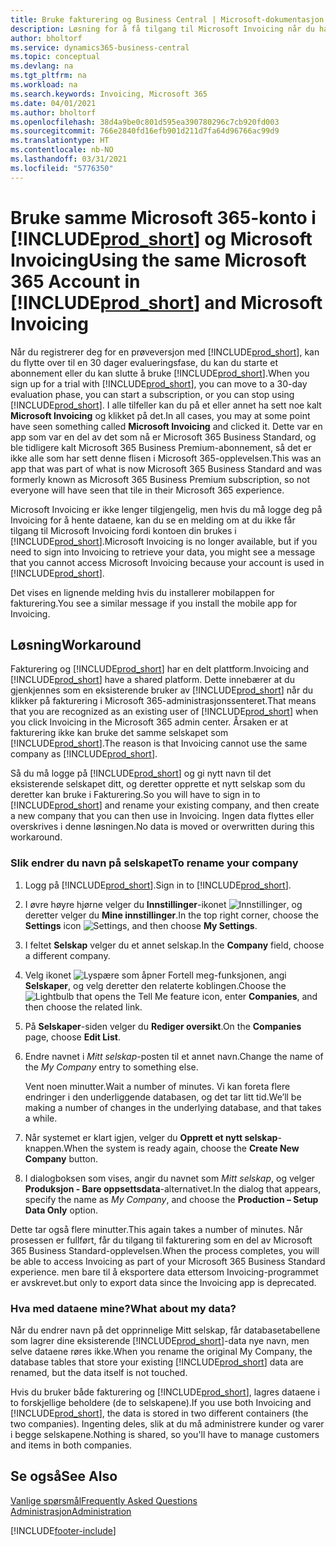 ```yaml
---
title: Bruke fakturering og Business Central | Microsoft-dokumentasjon
description: Løsning for å få tilgang til Microsoft Invoicing når du har registrert deg for Dynamics 365 Business Central.
author: bholtorf
ms.service: dynamics365-business-central
ms.topic: conceptual
ms.devlang: na
ms.tgt_pltfrm: na
ms.workload: na
ms.search.keywords: Invoicing, Microsoft 365
ms.date: 04/01/2021
ms.author: bholtorf
ms.openlocfilehash: 38d4a9be0c801d595ea390780296c7cb920fd003
ms.sourcegitcommit: 766e2840fd16efb901d211d7fa64d96766ac99d9
ms.translationtype: HT
ms.contentlocale: nb-NO
ms.lasthandoff: 03/31/2021
ms.locfileid: "5776350"
---
```

# <a name="using-the-same-microsoft-365-account-in-prod_short-and-microsoft-invoicing"></a><span data-ttu-id="8d0ca-103">Bruke samme Microsoft 365-konto i [!INCLUDE[prod_short](includes/prod_long.md)] og Microsoft Invoicing</span><span class="sxs-lookup"><span data-stu-id="8d0ca-103">Using the same Microsoft 365 Account in [!INCLUDE[prod_short](includes/prod_long.md)] and Microsoft Invoicing</span></span>
<span data-ttu-id="8d0ca-104">Når du registrerer deg for en prøveversjon med [!INCLUDE[prod_short](includes/prod_short.md)], kan du flytte over til en 30 dager evalueringsfase, du kan du starte et abonnement eller du kan slutte å bruke [!INCLUDE[prod_short](includes/prod_short.md)].</span><span class="sxs-lookup"><span data-stu-id="8d0ca-104">When you sign up for a trial with [!INCLUDE[prod_short](includes/prod_short.md)], you can move to a 30-day evaluation phase, you can start a subscription, or you can stop using [!INCLUDE[prod_short](includes/prod_short.md)].</span></span> <span data-ttu-id="8d0ca-105">I alle tilfeller kan du på et eller annet ha sett noe kalt **Microsoft Invoicing** og klikket på det.</span><span class="sxs-lookup"><span data-stu-id="8d0ca-105">In all cases, you may at some point have seen something called **Microsoft Invoicing** and clicked it.</span></span> <span data-ttu-id="8d0ca-106">Dette var en app som var en del av det som nå er Microsoft 365 Business Standard, og ble tidligere kalt Microsoft 365 Business Premium-abonnement, så det er ikke alle som har sett denne flisen i Microsoft 365-opplevelsen.</span><span class="sxs-lookup"><span data-stu-id="8d0ca-106">This was an app that was part of what is now Microsoft 365 Business Standard and was formerly known as Microsoft 365 Business Premium subscription, so not everyone will have seen that tile in their Microsoft 365 experience.</span></span>  

<span data-ttu-id="8d0ca-107">Microsoft Invoicing er ikke lenger tilgjengelig, men hvis du må logge deg på Invoicing for å hente dataene, kan du se en melding om at du ikke får tilgang til Microsoft Invoicing fordi kontoen din brukes i [!INCLUDE[prod_short](includes/prod_short.md)].</span><span class="sxs-lookup"><span data-stu-id="8d0ca-107">Microsoft Invoicing is no longer available, but if you need to sign into Invoicing to retrieve your data, you might see a message that you cannot access Microsoft Invoicing because your account is used in [!INCLUDE[prod_short](includes/prod_short.md)].</span></span>  

<span data-ttu-id="8d0ca-108">Det vises en lignende melding hvis du installerer mobilappen for fakturering.</span><span class="sxs-lookup"><span data-stu-id="8d0ca-108">You see a similar message if you install the mobile app for Invoicing.</span></span>  

## <a name="workaround"></a><span data-ttu-id="8d0ca-109">Løsning</span><span class="sxs-lookup"><span data-stu-id="8d0ca-109">Workaround</span></span>
<span data-ttu-id="8d0ca-110">Fakturering og [!INCLUDE[prod_short](includes/prod_short.md)] har en delt plattform.</span><span class="sxs-lookup"><span data-stu-id="8d0ca-110">Invoicing and [!INCLUDE[prod_short](includes/prod_short.md)] have a shared platform.</span></span> <span data-ttu-id="8d0ca-111">Dette innebærer at du gjenkjennes som en eksisterende bruker av [!INCLUDE[prod_short](includes/prod_short.md)] når du klikker på fakturering i Microsoft 365-administrasjonssenteret.</span><span class="sxs-lookup"><span data-stu-id="8d0ca-111">That means that you are recognized as an existing user of [!INCLUDE[prod_short](includes/prod_short.md)] when you click Invoicing in the Microsoft 365 admin center.</span></span> <span data-ttu-id="8d0ca-112">Årsaken er at fakturering ikke kan bruke det samme selskapet som [!INCLUDE[prod_short](includes/prod_short.md)].</span><span class="sxs-lookup"><span data-stu-id="8d0ca-112">The reason is that Invoicing cannot use the same company as [!INCLUDE[prod_short](includes/prod_short.md)].</span></span>  

<span data-ttu-id="8d0ca-113">Så du må logge på [!INCLUDE[prod_short](includes/prod_short.md)] og gi nytt navn til det eksisterende selskapet ditt, og deretter opprette et nytt selskap som du deretter kan bruke i Fakturering.</span><span class="sxs-lookup"><span data-stu-id="8d0ca-113">So you will have to sign in to [!INCLUDE[prod_short](includes/prod_short.md)] and rename your existing company, and then create a new company that you can then use in Invoicing.</span></span> <span data-ttu-id="8d0ca-114">Ingen data flyttes eller overskrives i denne løsningen.</span><span class="sxs-lookup"><span data-stu-id="8d0ca-114">No data is moved or overwritten during this workaround.</span></span>

### <a name="to-rename-your-company"></a><span data-ttu-id="8d0ca-115">Slik endrer du navn på selskapet</span><span class="sxs-lookup"><span data-stu-id="8d0ca-115">To rename your company</span></span>
1. <span data-ttu-id="8d0ca-116">Logg på [!INCLUDE[prod_short](includes/prod_short.md)].</span><span class="sxs-lookup"><span data-stu-id="8d0ca-116">Sign in to [!INCLUDE[prod_short](includes/prod_short.md)].</span></span>
2. <span data-ttu-id="8d0ca-117">I øvre høyre hjørne velger du **Innstillinger**-ikonet ![Innstillinger](media/ui-experience/settings_icon_small.png "Innstillinger-ikon for rollesenter"), og deretter velger du **Mine innstillinger**.</span><span class="sxs-lookup"><span data-stu-id="8d0ca-117">In the top right corner, choose the **Settings** icon ![Settings](media/ui-experience/settings_icon_small.png "Settings icon for role center"), and then choose **My Settings**.</span></span>
3. <span data-ttu-id="8d0ca-118">I feltet **Selskap** velger du et annet selskap.</span><span class="sxs-lookup"><span data-stu-id="8d0ca-118">In the **Company** field, choose a different company.</span></span>
4. <span data-ttu-id="8d0ca-119">Velg ikonet ![Lyspære som åpner Fortell meg-funksjonen](media/ui-search/search_small.png "Fortell hva du vil gjøre"), angi **Selskaper**, og velg deretter den relaterte koblingen.</span><span class="sxs-lookup"><span data-stu-id="8d0ca-119">Choose the ![Lightbulb that opens the Tell Me feature](media/ui-search/search_small.png "Tell me what you want to do") icon, enter **Companies**, and then choose the related link.</span></span>  
5. <span data-ttu-id="8d0ca-120">På **Selskaper**-siden velger du **Rediger oversikt**.</span><span class="sxs-lookup"><span data-stu-id="8d0ca-120">On the **Companies** page, choose **Edit List**.</span></span>  
6. <span data-ttu-id="8d0ca-121">Endre navnet i *Mitt selskap*-posten til et annet navn.</span><span class="sxs-lookup"><span data-stu-id="8d0ca-121">Change the name of the *My Company* entry to something else.</span></span>  

    <span data-ttu-id="8d0ca-122">Vent noen minutter.</span><span class="sxs-lookup"><span data-stu-id="8d0ca-122">Wait a number of minutes.</span></span> <span data-ttu-id="8d0ca-123">Vi kan foreta flere endringer i den underliggende databasen, og det tar litt tid.</span><span class="sxs-lookup"><span data-stu-id="8d0ca-123">We’ll be making a number of changes in the underlying database, and that takes a while.</span></span>
7.  <span data-ttu-id="8d0ca-124">Når systemet er klart igjen, velger du **Opprett et nytt selskap**-knappen.</span><span class="sxs-lookup"><span data-stu-id="8d0ca-124">When the system is ready again, choose the **Create New Company** button.</span></span>  
8.  <span data-ttu-id="8d0ca-125">I dialogboksen som vises, angir du navnet som *Mitt selskap*, og velger **Produksjon - Bare oppsettsdata**-alternativet.</span><span class="sxs-lookup"><span data-stu-id="8d0ca-125">In the dialog that appears, specify the name as *My Company*, and choose the **Production – Setup Data Only** option.</span></span>  

<span data-ttu-id="8d0ca-126">Dette tar også flere minutter.</span><span class="sxs-lookup"><span data-stu-id="8d0ca-126">This again takes a number of minutes.</span></span> <span data-ttu-id="8d0ca-127">Når prosessen er fullført, får du tilgang til fakturering som en del av Microsoft 365 Business Standard-opplevelsen.</span><span class="sxs-lookup"><span data-stu-id="8d0ca-127">When the process completes, you will be able to access Invoicing as part of your Microsoft 365 Business Standard experience.</span></span> <span data-ttu-id="8d0ca-128">men bare til å eksportere data ettersom Invoicing-programmet er avskrevet.</span><span class="sxs-lookup"><span data-stu-id="8d0ca-128">but only to export data since the Invoicing app is deprecated.</span></span>  

### <a name="what-about-my-data"></a><span data-ttu-id="8d0ca-129">Hva med dataene mine?</span><span class="sxs-lookup"><span data-stu-id="8d0ca-129">What about my data?</span></span>
<span data-ttu-id="8d0ca-130">Når du endrer navn på det opprinnelige Mitt selskap, får databasetabellene som lagrer dine eksisterende [!INCLUDE[prod_short](includes/prod_short.md)]-data nye navn, men selve dataene røres ikke.</span><span class="sxs-lookup"><span data-stu-id="8d0ca-130">When you rename the original My Company, the database tables that store your existing [!INCLUDE[prod_short](includes/prod_short.md)] data are renamed, but the data itself is not touched.</span></span>  

<span data-ttu-id="8d0ca-131">Hvis du bruker både fakturering og [!INCLUDE[prod_short](includes/prod_short.md)], lagres dataene i to forskjellige beholdere (de to selskapene).</span><span class="sxs-lookup"><span data-stu-id="8d0ca-131">If you use both Invoicing and [!INCLUDE[prod_short](includes/prod_short.md)], the data is stored in two different containers (the two companies).</span></span> <span data-ttu-id="8d0ca-132">Ingenting deles, slik at du må administrere kunder og varer i begge selskapene.</span><span class="sxs-lookup"><span data-stu-id="8d0ca-132">Nothing is shared, so you'll have to manage customers and items in both companies.</span></span>  

## <a name="see-also"></a><span data-ttu-id="8d0ca-133">Se også</span><span class="sxs-lookup"><span data-stu-id="8d0ca-133">See Also</span></span>
[<span data-ttu-id="8d0ca-134">Vanlige spørsmål</span><span class="sxs-lookup"><span data-stu-id="8d0ca-134">Frequently Asked Questions</span></span>](across-faq.md)  
[<span data-ttu-id="8d0ca-135">Administrasjon</span><span class="sxs-lookup"><span data-stu-id="8d0ca-135">Administration</span></span>](admin-setup-and-administration.md)  


[!INCLUDE[footer-include](includes/footer-banner.md)]